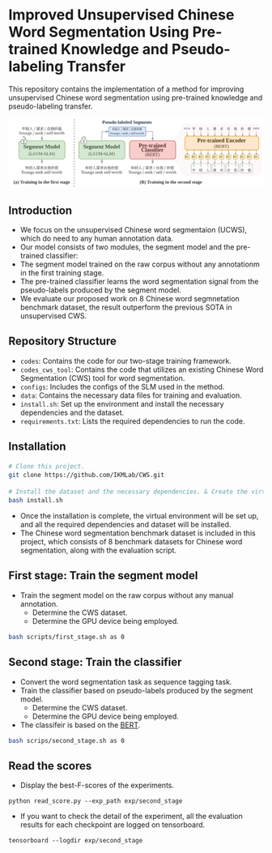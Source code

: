 # Improved Unsupervised Chinese Word Segmentation Using Pre-trained Knowledge and Pseudo-labeling Transfer
This repository contains the implementation of a method for improving unsupervised Chinese word segmentation using pre-trained knowledge and pseudo-labeling transfer.

![image](./image/framework.png)

## Introduction
- We focus on the unsupervised Chinese word segmentaion (UCWS), which do need to any human annotation data.
- Our model consists of two modules, the segment model and the pre-trained classifier:
- The segment model trained on the raw corpus without any annotationm in the first training stage.
- The pre-trained classifier learns the word segmentation signal from the pseudo-labels produced by the segment model.
- We evaluate our proposed work on 8 Chinese word segmnetation benchmark dataset, the result outperform the previous SOTA in unsupervised CWS.

## Repository Structure
- `codes`: Contains the code for our two-stage training framework.
- `codes_cws_tool`: Contains the code that utilizes an existing Chinese Word Segmentation (CWS) tool for word segmentation.
- `configs`: Includes the configs of the SLM used in the method.
- `data`: Contains the necessary data files for training and evaluation.
- `install.sh`: Set up the environment and install the necessary dependencies and the dataset.
- `requirements.txt`: Lists the required dependencies to run the code.

## Installation
```bash
# Clone this project.
git clone https://github.com/IKMLab/CWS.git

# Install the dataset and the necessary dependencies. & Create the virtual environment.
bash install.sh
```
-  Once the installation is complete, the virtual environment will be set up, and all the required dependencies and dataset will be installed.
- The Chinese word segmentation benchmark dataset is included in this project, which consists of 8 benchmark datasets for Chinese word segmentation, along with the evaluation script.

## First stage: Train the segment model
- Train the segment model on the raw corpus without any manual annotation.
    - Determine the CWS dataset.
    - Determine the GPU device being employed.
```bash
bash scripts/first_stage.sh as 0
```

## Second stage: Train the classifier
- Convert the word segmentation task as sequence tagging task.
- Train the classifier based on pseudo-labels produced by the segment model.
    - Determine the CWS dataset.
    - Determine the GPU device being employed.
- The classifeir is based on the [BERT](https://huggingface.co/bert-base-chinese).
```bash
bash scrips/second_stage.sh as 0
```

## Read the scores
- Display the best-F-scores of the experiments.
```
python read_score.py --exp_path exp/second_stage
```
- If you want to check the detail of the experiment, all the evaluation results for each checkpoint are logged on tensorboard.
```
tensorboard --logdir exp/second_stage
```
